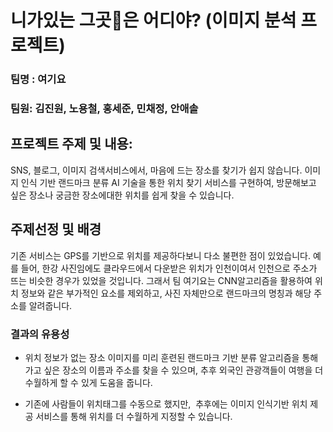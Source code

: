 #  니가있는 그곳🏰은 어디야? (이미지 분석 프로젝트)



### 팀명 : 여기요

### 팀원: **김진원**, 노용철, 홍세준, 민채정, 안애솔

## 프로젝트 주제 및 내용:

SNS, 블로그, 이미지 검색서비스에서, 마음에 드는 장소를 찾기가 쉽지 않습니다. 이미지 인식 기반 랜드마크 분류 AI 기술을 통한 위치 찾기 서비스를 구현하여, 방문해보고 싶은 장소나 궁금한 장소에대한 위치를 쉽게 찾을 수 있습니다.

## 주제선정 및 배경

기존 서비스는 GPS를 기반으로 위치를 제공하다보니 다소 불편한 점이 있었습니다. 예를 들어, 한강 사진임에도 클라우드에서 다운받은 위치가 인천이여서 인천으로 주소가 뜨는 비슷한 경우가 있었을 것입니다. 그래서 팀 여기요는 CNN알고리즘을 활용하여 위치 정보와 같은 부가적인 요소를 제외하고, 사진 자체만으로 랜드마크의 명칭과 해당 주소를 알려줍니다.

### 결과의 유용성

- 위치 정보가 없는 장소 이미지를 미리 훈련된 랜드마크 기반 분류 알고리즘을 통해 가고 싶은 장소의 이름과 주소를 찾을 수 있으며, 추후 외국인 관광객들이 여행을 더 수월하게 할 수 있게 도움을 줍니다.

- 기존에 사람들이 위치태그를 수동으로 했지만,  추후에는 이미지 인식기반 위치 제공 서비스를 통해 위치를 더 수월하게 지정할 수 있습니다.

